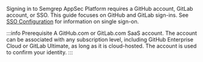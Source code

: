 Signing in to Semgrep AppSec Platform requires a GitHub account, GitLab account, or SSO. This guide focuses on GitHub and GitLab sign-ins. See [SSO Configuration](/semgrep-appsec-platform/sso) for information on single sign-on.

:::info Prerequisite
A GitHub.com or GitLab.com SaaS account. The account can be associated with any subscription level, including GitHub Enterprise Cloud or GitLab Ultimate, as long as it is cloud-hosted. The account is used to confirm your identity.
:::
